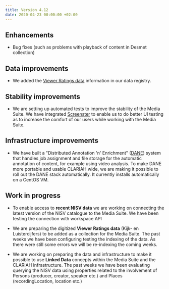```yaml
---
title: Version 4.12
date: 2020-04-23 00:00:00 +02:00
---
```


## Enhancements

- Bug fixes (such as problems with playback of content in Desmet collection)

## Data improvements

- We added the [Viewer Ratings data](http://mediasuitedata.clariah.nl/dataset/kijk-en-luistercijfers-viewing-figures) information in our data registry.

## Stability improvements

- We are setting up automated tests to improve the stability of the Media Suite. We have integrated [Screenster](https://screenster.io/) to enable us to do better UI testing as to increase the comfort of our users while working with the Media Suite.

## Infrastructure improvements

- We have built a "Distributed Annotation 'n' Enrichment" ([DANE](https://github.com/CLARIAH/DANE)) system that handles job assignment and file storage for the automatic annotation of content, for example using video analysis. To make DANE more portable and usable CLARIAH wide, we are making it possible to roll out the DANE stack automatically. It currently installs automatically on a CentOS VM.

## Work in progress

- To enable access to **recent NISV data** we are working on connecting the latest version of the NISV catalogue to the Media Suite. We have been testing the connection with workspace API

- We are preparing the digitized **Viewer Ratings data** (Kijk- en Luistercijfers) to be added as a collection for the Media Suite. The past weeks we have been configuring testing the indexing of the data. As there were still some errors we will be re-indexing the coming weeks.

- We are working on preparing the data and infrastructure to make it possible to use **Linked Data** concepts within the Media Suite and the CLARIAH infrastructure. The past weeks we have been evaluating querying the NISV data using  properties related to the involvement of Persons (producer, creator, speaker etc.) and Places (recordingLocation, location etc.)
